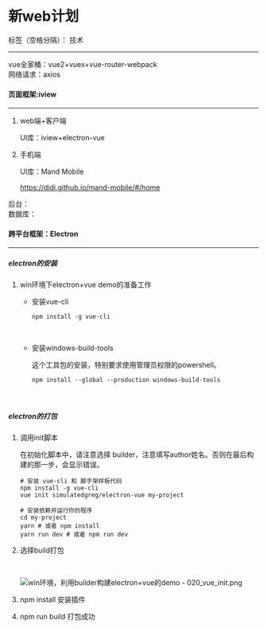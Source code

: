 # 新web计划
标签（空格分隔）： 技术

---

vue全家桶：vue2+vuex+vue-router-webpack  
网络请求：axios  

#### 页面框架:iview  

------

1. web端+客户端 

   UI库：iview+electron-vue

2. 手机端

   UI库：Mand Mobile

    https://didi.github.io/mand-mobile/#/home

后台：  
数据库： 

#### 跨平台框架：Electron  

------

##### electron的安装

1. win环境下electron+vue demo的准备工作

   - 安装vue-cli 

     ```
     npm install -g vue-cli
     ```

     ​

   - 安装windows-build-tools  

      这个工具包的安装，特别要求使用管理员权限的powershell。

     ```
     npm install --global --production windows-build-tools
     ```

     ​

#####           

##### electron的打包  

1. 调用init脚本  

     在初始化脚本中，请注意选择 builder，注意填写author姓名。否则在最后构建的那一步，会显示错误。

   ```
   # 安装 vue-cli 和 脚手架样板代码
   npm install -g vue-cli
   vue init simulatedgreg/electron-vue my-project

   # 安装依赖并运行你的程序
   cd my-project
   yarn # 或者 npm install
   yarn run dev # 或者 npm run dev

   ```

2. 选择build打包

   ​

   ![win环境，利用builder构建electron+vue的demo - 020_vue_init.png](https://newsn.net/usr/img/4ce4f681d76618fe166f5c72dfc32df7.png)



3. npm install 安装插件
4. npm run build 打包成功